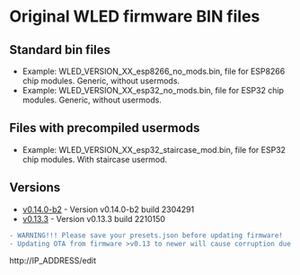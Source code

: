# Original WLED firmware BIN files

## Standard bin files

- Example: WLED_VERSION_XX_esp8266_no_mods.bin, file for ESP8266 chip modules. Generic, without usermods.
- Example: WLED_VERSION_XX_esp32_no_mods.bin, file for ESP32 chip modules. Generic, without usermods.

## Files with precompiled usermods

- Example: WLED_VERSION_XX_esp32_staircase_mod.bin, file for ESP32 chip modules. With staircase usermod.

## Versions

- [v0.14.0-b2](https://github.com/srg74/WLED-wemos-shield/tree/master/resources/Firmware/@Aircoookie/v0.14.0-b2) - Version v0.14.0-b2 build 2304291
- [v0.13.3](https://github.com/srg74/WLED-wemos-shield/tree/master/resources/Firmware/@Aircoookie/v0.13.3) - Version v0.13.3 build 2210150

```diff
- WARNING!!! Please save your presets.json before updating firmware!
- Updating OTA from firmware >v0.13 to newer will cause corruption due to difference in firmware structure. Please erase flash memory before uploading new firmware.

```
http://IP_ADDRESS/edit

```
